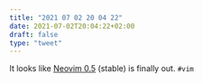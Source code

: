 ```yaml
---
title: "2021 07 02 20 04 22"
date: 2021-07-02T20:04:22+02:00
draft: false
type: "tweet"
---
```

It looks like [Neovim 0.5](https://github.com/neovim/neovim/releases/tag/v0.5.0) (stable) is finally out. `#vim`
